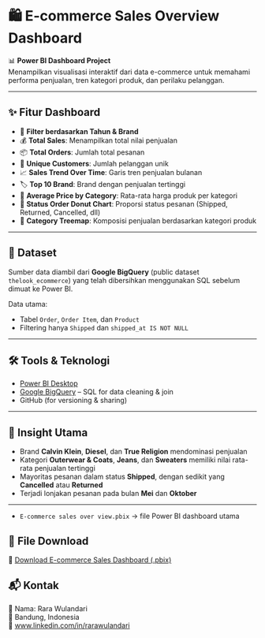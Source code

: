# 🛍️ E-commerce Sales Overview Dashboard

📊 **Power BI Dashboard Project**  
Menampilkan visualisasi interaktif dari data e-commerce untuk memahami performa penjualan, tren kategori produk, dan perilaku pelanggan.

---

## ✨ Fitur Dashboard

- 🔎 **Filter berdasarkan Tahun & Brand**
- 💰 **Total Sales**: Menampilkan total nilai penjualan
- 📦 **Total Orders**: Jumlah total pesanan
- 👥 **Unique Customers**: Jumlah pelanggan unik
- 📈 **Sales Trend Over Time**: Garis tren penjualan bulanan
- 🏷️ **Top 10 Brand**: Brand dengan penjualan tertinggi
- 🛒 **Average Price by Category**: Rata-rata harga produk per kategori
- 🎯 **Status Order Donut Chart**: Proporsi status pesanan (Shipped, Returned, Cancelled, dll)
- 🌈 **Category Treemap**: Komposisi penjualan berdasarkan kategori produk

---

## 🧩 Dataset

Sumber data diambil dari **Google BigQuery** (public dataset `thelook_ecommerce`) yang telah dibersihkan menggunakan SQL sebelum dimuat ke Power BI.

Data utama:
- Tabel `Order`, `Order Item`, dan `Product`
- Filtering hanya `Shipped` dan `shipped_at IS NOT NULL`

---

## 🛠️ Tools & Teknologi

- [Power BI Desktop](https://powerbi.microsoft.com/)
- [Google BigQuery](https://cloud.google.com/bigquery) – SQL for data cleaning & join
- GitHub (for versioning & sharing)

---

## 📌 Insight Utama

- Brand **Calvin Klein**, **Diesel**, dan **True Religion** mendominasi penjualan
- Kategori **Outerwear & Coats**, **Jeans**, dan **Sweaters** memiliki nilai rata-rata penjualan tertinggi
- Mayoritas pesanan dalam status **Shipped**, dengan sedikit yang **Cancelled** atau **Returned**
- Terjadi lonjakan pesanan pada bulan **Mei** dan **Oktober**

---


- `E-commerce sales over view.pbix` → file Power BI dashboard utama
## 📁 File Download

🔗 [Download E-commerce Sales Dashboard (.pbix)](https://drive.google.com/file/d/1Z1kBWGIu0lSm6bwOTPvNuZCjx4yU3j4F/view?usp=sharing)

## 📬 Kontak

📧 Nama: Rara Wulandari  
📍 Bandung, Indonesia  
🔗 www.linkedin.com/in/rarawulandari   

